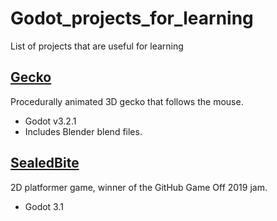 # Godot_projects_for_learning
List of projects that are useful for learning

## [Gecko](https://github.com/Neurotremolo/Gecko)
Procedurally animated 3D gecko that follows the mouse.
- Godot v3.2.1
- Includes Blender blend files.
## [SealedBite](https://github.com/securas/SealedBite)
2D platformer game, winner of the GitHub Game Off 2019 jam.
-  Godot 3.1

